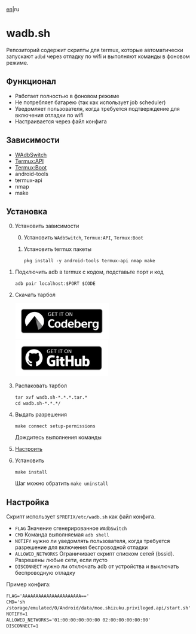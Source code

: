 <!--
    SPDX-FileCopyrightText: NONE

    SPDX-License-Identifier: Unlicense
-->
[en](README.md)|ru

# wadb.sh

Репозиторий содержит скрипты для termux, которые автоматически запускают `adbd` через отладку по wifi и выполняют команды в фоновом режиме.

## Функционал

- Работает полностью в фоновом режиме
- Не потребляет батарею (так как использует job scheduler)
- Уведомляет пользователя, когда требуется подтверждение для включения отладки по wifi
- Настраивается через файл конфига

## Зависимости

- [WAdbSwitch](https://codeberg.org/kulakov444/WAdbSwitch)
- [Termux:API](https://wiki.termux.dev/wiki/Termux:API)
- [Termux:Boot](https://wiki.termux.dev/wiki/Termux:Boot)
- android-tools
- termux-api
- nmap
- make

## Установка

<ol start="0">
    <li>
        <p>Установить зависимости</p>
        <ol start=0>
           <li>Установить <code>WAdbSwitch</code>, <code>Termux:API</code>, <code>Termux:Boot</code></li>
            <li>
                <p>Установить termux пакеты</p>
                <pre><code class="language-shell">pkg install -y android-tools termux-api nmap make</code></pre>
            </li>
        </ol>
    </li>
    <li>
        <p>Подключить adb в termux с кодом, подставьте порт и код</p>
        <pre><code class="language-shell">adb pair localhost:$PORT $CODE</code></pre>
    </li>
    <li>
        <p>Скачать тарбол</p>
        <p>
            <a href="https://codeberg.org/kulakov444/wadb.sh/releases"><img src="badges/get-it-on-codeberg.png" alt="Get it on Codeberg" height="96"></a>
            <a href="https://github.com/kulakov444/wadb.sh/releases"><img src="badges/get-it-on-github.png" alt="Get it on GitHub" height="96"></a>
        </p>
    </li>
    <li>
        <p>Распаковать тарбол</p>
        <pre><code class="language-shell">tar xvf wadb.sh-*.*.*.tar.*
cd wadb.sh-*.*.*/</code></pre>
    </li>
    <li>
        <p>Выдать разрешения</p>
        <pre><code class="language-shell">make connect setup-permissions</code></pre>
        <p>Дождитесь выполнения команды</p>
    </li>
    <li><a href="#configuration">Настроить</a></li>
    <li>
        <p>Установить</p>
        <pre><code class="language-shell">make install</code></pre>
        <p>Шаг можно обратить <code class="language-shell">make uninstall</code></p>
    </li>
</ol>

<h2 id="configuration">Настройка</h2>

Скрипт использует `$PREFIX/etc/wadb.sh` как файл конфига.

- `FLAG` Значение сгенерированное `WAdbSwitch`
- `CMD` Команда выполняемая `adb shell`
- `NOTIFY` нужно ли уведомлять пользователя, когда требуется разрешение для включения беспроводной отладки
- `ALLOWED_NETWORKS` Ограничивает скрипт списком сетей (bssid). Разрешены любые сети, если пусто
- `DISCONNECT` нужно ли отключать adb от устройства и выключать беспроводную отладку

Пример конфига:

```shell
FLAG='AAAAAAAAAAAAAAAAAAAAAA=='
CMD='sh /storage/emulated/0/Android/data/moe.shizuku.privileged.api/start.sh'
NOTIFY=1
ALLOWED_NETWORKS='01:00:00:00:00:00 02:00:00:00:00:00'
DISCONNECT=1
```

